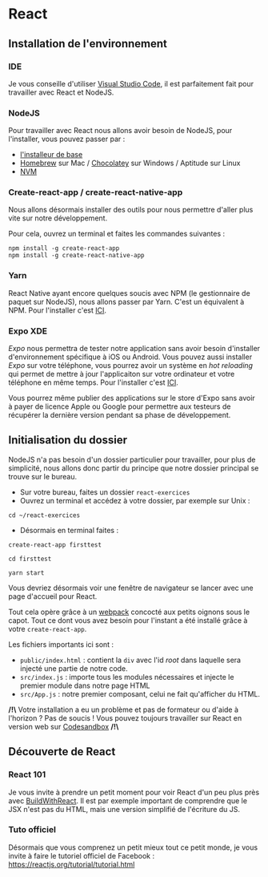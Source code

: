 # React

## Installation de l'environnement

### IDE

Je vous conseille d'utiliser [Visual Studio Code](https://code.visualstudio.com/), il est parfaitement fait pour travailler avec React et NodeJS.

### NodeJS

Pour travailler avec React nous allons avoir besoin de NodeJS, pour l'installer, vous pouvez passer par :
* [l'installeur de base](https://nodejs.org/en/)
* [Homebrew](https://brew.sh/index_fr) sur Mac / [Chocolatey](https://chocolatey.org/) sur Windows / Aptitude sur Linux
* [NVM](https://github.com/creationix/nvm#install-script)


### Create-react-app / create-react-native-app

Nous allons désormais installer des outils pour nous permettre d'aller plus vite sur notre développement.

Pour cela, ouvrez un terminal et faites les commandes suivantes :

```
npm install -g create-react-app
npm install -g create-react-native-app
```

### Yarn

React Native ayant encore quelques soucis avec NPM (le gestionnaire de paquet sur NodeJS), nous allons passer par Yarn. C'est un équivalent à NPM. Pour l'installer c'est [ICI](https://yarnpkg.com/en/docs/install#mac-stable).


### Expo XDE

 _Expo_ nous permettra de tester notre application sans avoir besoin d'installer d'environnement spécifique à iOS ou Android.
Vous pouvez aussi installer _Expo_ sur votre téléphone, vous pourrez avoir un système en _hot_ _reloading_ qui permet de mettre à jour l'applicaiton sur votre ordinateur et votre téléphone en même temps.
Pour l'installer c'est [ICI](https://github.com/expo/xde/releases).

Vous pourrez même publier des applications sur le store d'Expo sans avoir à payer de licence Apple ou Google pour permettre aux testeurs de récupérer la dernière version pendant sa phase de développement.

## Initialisation du dossier

NodeJS n'a pas besoin d'un dossier particulier pour travailler, pour plus de simplicité, nous allons donc partir du principe que notre dossier principal se trouve sur le bureau.

* Sur votre bureau, faites un dossier `react-exercices`
* Ouvrez un terminal et accédez à votre dossier, par exemple sur Unix :
```
cd ~/react-exercices
```
* Désormais en terminal faites :
```
create-react-app firsttest

cd firsttest

yarn start
```

Vous devriez désormais voir une fenêtre de navigateur se lancer avec une page d'accueil pour React.

Tout cela opère grâce à un [webpack](https://webpack.js.org/) concocté aux petits oignons sous le capot. Tout ce dont vous avez besoin pour l'instant a été installé grâce à votre `create-react-app`.

Les fichiers importants ici sont :
* `public/index.html` : contient la `div` avec l'id _root_ dans laquelle sera injecté une partie de notre code.
* `src/index.js` : importe tous les modules nécessaires et injecte le premier module dans notre page HTML
* `src/App.js` : notre premier composant, celui ne fait qu'afficher du HTML.


**/!\\** Votre installation a eu un problème et pas de formateur ou d'aide à l'horizon ? Pas de soucis ! Vous pouvez toujours travailler sur React en version web sur [Codesandbox](https://codesandbox.io/s/new) **/!\\**



## Découverte de React

### React 101

Je vous invite à prendre un petit moment pour voir React d'un peu plus près avec [BuildWithReact](http://buildwithreact.com/tutorial). Il est par exemple important de comprendre que le JSX n'est pas du HTML, mais une version simplifié de l'écriture du JS.

### Tuto officiel

Désormais que vous comprenez un petit mieux tout ce petit monde, je vous invite à faire le tutoriel officiel de Facebook : https://reactjs.org/tutorial/tutorial.html


